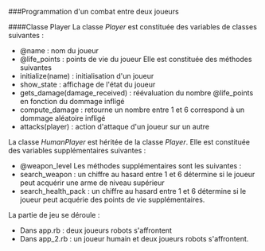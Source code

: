 ###Programmation d'un combat entre deux joueurs

####Classe Player
La classe _Player_ est constituée des variables de classes suivantes :
- @name : nom du joueur 
- @life_points : points de vie du joueur
Elle est constituée des méthodes suivantes 
- initialize(name) : initialisation d'un joueur
- show_state : affichage de l'état du joueur
- gets_damage(damage_received) : réévaluation du nombre @life_points en fonction du dommage infligé
- compute_damage : retourne un nombre entre 1 et 6 correspond à un dommage aléatoire infligé 
- attacks(player) : action d'attaque d'un joueur sur un autre

La classe _HumanPlayer_ est héritée de la classe _Player_. Elle est constituée des variables supplémentaires suivantes : 
- @weapon_level
Les méthodes supplémentaires sont les suivantes : 
- search_weapon : un chiffre au hasard entre 1 et 6 détermine si le joueur peut acquérir une arme de niveau supérieur
- search_health_pack : un chiffre au hasard entre 1 et 6 détermine si le joueur peut acquérie des points de vie supplémentaires.

La partie de jeu se déroule : 
- Dans app.rb : deux joueurs robots s'affrontent
- Dans app_2.rb : un joueur humain et deux joueurs robots s'affrontent. 
